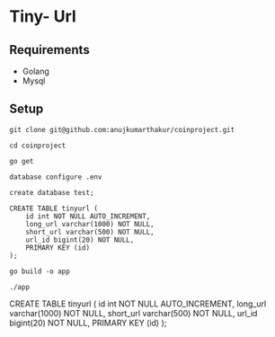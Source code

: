 # Tiny- Url

## Requirements

- Golang
- Mysql

## Setup

```shell
git clone git@github.com:anujkumarthakur/coinproject.git
```

```shell
cd coinproject
```

```shell
go get
```

```shell
database configure .env 
```

```shell
create database test;
```

```
CREATE TABLE tinyurl (
	id int NOT NULL AUTO_INCREMENT,
	long_url varchar(1000) NOT NULL,
	short_url varchar(500) NOT NULL,
	url_id bigint(20) NOT NULL,
    PRIMARY KEY (id)
);
``` 

```shell
go build -o app
```

```shell
./app
```



CREATE TABLE tinyurl (
	id int NOT NULL AUTO_INCREMENT,
	long_url varchar(1000) NOT NULL,
	short_url varchar(500) NOT NULL,
	url_id bigint(20) NOT NULL,
    PRIMARY KEY (id)
);
